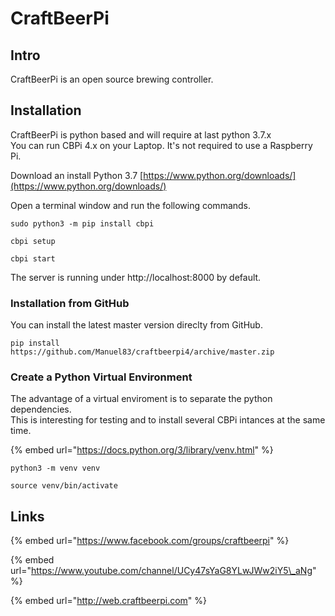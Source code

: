 # CraftBeerPi

## Intro

CraftBeerPi is an open source brewing controller.

## Installation

CraftBeerPi is python based and will require at last python 3.7.x  
You can run CBPi 4.x on your Laptop. It's not required to use a Raspberry Pi.

Download an install Python 3.7  [https://www.python.org/downloads/](https://www.python.org/downloads/)

Open a terminal window and run the following commands.

```text
sudo python3 -m pip install cbpi
```

```text
cbpi setup
```

```text
cbpi start
```

The server is running under http://localhost:8000 by default.

### Installation from GitHub

You can install the latest master version direclty from GitHub.

```text
pip install https://github.com/Manuel83/craftbeerpi4/archive/master.zip
```

### Create a Python Virtual Environment

The advantage of a virtual enviroment is to separate the python dependencies.  
This is interesting for testing and to install several CBPi intances at the same time.

{% embed url="https://docs.python.org/3/library/venv.html" %}

```text
python3 -m venv venv

source venv/bin/activate
```

## Links

{% embed url="https://www.facebook.com/groups/craftbeerpi" %}

{% embed url="https://www.youtube.com/channel/UCy47sYaG8YLwJWw2iY5\_aNg" %}

{% embed url="http://web.craftbeerpi.com" %}

